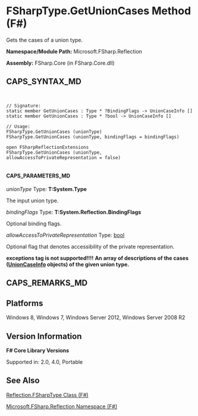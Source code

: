 # FSharpType.GetUnionCases Method (F#)

Gets the cases of a union type.

**Namespace/Module Path:** Microsoft.FSharp.Reflection

**Assembly:** FSharp.Core (in FSharp.Core.dll)


## CAPS_SYNTAX_MD



```


// Signature:
static member GetUnionCases : Type * ?BindingFlags -> UnionCaseInfo []
static member GetUnionCases : Type * ?bool -> UnionCaseInfo []

// Usage:
FSharpType.GetUnionCases (unionType)
FSharpType.GetUnionCases (unionType, bindingFlags = bindingFlags)

open FSharpReflectionExtensions
FSharpType.GetUnionCases (unionType, allowAccessToPrivateRepresentation = false)


```



#### CAPS_PARAMETERS_MD
*unionType*
Type: **T:System.Type**


The input union type.


*bindingFlags*
Type: **T:System.Reflection.BindingFlags**


Optional binding flags.


*allowAccessToPrivateRepresentation*
Type: [bool](http://msdn.microsoft.com/en-us/library/89c0cf9c-49ce-4207-a3be-555851a67dd5)


Optional flag that denotes accessibility of the private representation.



**exceptions tag is not supported!!!!**
**An array of descriptions of the cases ([UnionCaseInfo](http://msdn.microsoft.com/en-us/library/d97eb038-9521-4e20-89b4-dd0cd92d7221) objects) of the given union type.**
## CAPS_REMARKS_MD

## Platforms
Windows 8, Windows 7, Windows Server 2012, Windows Server 2008 R2


## Version Information
**F# Core Library Versions**

Supported in: 2.0, 4.0, Portable




## See Also
[Reflection.FSharpType Class &#40;F&#35;&#41;](Reflection.FSharpType+Class+%28F%23%29.md)

[Microsoft.FSharp.Reflection Namespace &#40;F&#35;&#41;](Microsoft.FSharp.Reflection+Namespace+%28F%23%29.md)

